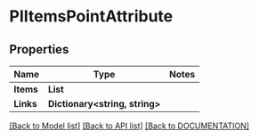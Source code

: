 # PIItemsPointAttribute

## Properties
Name | Type | Notes
------------ | ------------- | -------------
**Items** | **List<PIPointAttribute>**
**Links** | **Dictionary<string, string>**

[[Back to Model list]](../../DOCUMENTATION.md#documentation-for-models) [[Back to API list]](../../DOCUMENTATION.md#documentation-for-api-endpoints) [[Back to DOCUMENTATION]](../../DOCUMENTATION.md)
